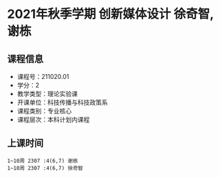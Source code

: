 # 2021年秋季学期 创新媒体设计 徐奇智, 谢栋






## 课程信息

- 课程号：211020.01
- 学分：2
- 教学类型：理论实验课
- 开课单位：科技传播与科技政策系
- 课程类别：专业核心
- 课程层次：本科计划内课程

## 上课时间

```
1~10周 2307 :4(6,7) 谢栋
1~10周 2307 :4(6,7) 徐奇智
```

